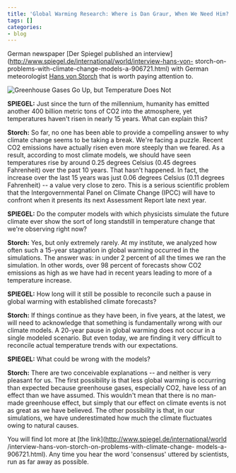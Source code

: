 ```yaml
---
title: 'Global Warming Research: Where is Dan Graur, When We Need Him?'
tags: []
categories:
- blog
---
```

German newspaper [Der Spiegel published an
interview](http://www.spiegel.de/international/world/interview-hans-von-
storch-on-problems-with-climate-change-models-a-906721.html) with German
meteorologist [Hans von Storch](http://en.wikipedia.org/wiki/Hans_von_Storch)
that is worth paying attention to.
<!--more-->

![Greenhouse Gases Go Up, but Temperature Does
Not](http://cdn1.spiegel.de/images/image-511098-thumbflex-lgqy.jpg)

>

**SPIEGEL:** Just since the turn of the millennium, humanity has emitted another 400 billion metric tons of CO2 into the atmosphere, yet temperatures haven't risen in nearly 15 years. What can explain this? 

**Storch:** So far, no one has been able to provide a compelling answer to why climate change seems to be taking a break. We're facing a puzzle. Recent CO2 emissions have actually risen even more steeply than we feared. As a result, according to most climate models, we should have seen temperatures rise by around 0.25 degrees Celsius (0.45 degrees Fahrenheit) over the past 10 years. That hasn't happened. In fact, the increase over the last 15 years was just 0.06 degrees Celsius (0.11 degrees Fahrenheit) -- a value very close to zero. This is a serious scientific problem that the Intergovernmental Panel on Climate Change (IPCC) will have to confront when it presents its next Assessment Report late next year. 

**SPIEGEL:** Do the computer models with which physicists simulate the future climate ever show the sort of long standstill in temperature change that we're observing right now? 

**Storch:** Yes, but only extremely rarely. At my institute, we analyzed how often such a 15-year stagnation in global warming occurred in the simulations. The answer was: in under 2 percent of all the times we ran the simulation. In other words, over 98 percent of forecasts show CO2 emissions as high as we have had in recent years leading to more of a temperature increase. 

**SPIEGEL:** How long will it still be possible to reconcile such a pause in global warming with established climate forecasts? 

**Storch:** If things continue as they have been, in five years, at the latest, we will need to acknowledge that something is fundamentally wrong with our climate models. A 20-year pause in global warming does not occur in a single modeled scenario. But even today, we are finding it very difficult to reconcile actual temperature trends with our expectations. 

**SPIEGEL:** What could be wrong with the models? 

**Storch:** There are two conceivable explanations -- and neither is very pleasant for us. The first possibility is that less global warming is occurring than expected because greenhouse gases, especially CO2, have less of an effect than we have assumed. This wouldn't mean that there is no man-made greenhouse effect, but simply that our effect on climate events is not as great as we have believed. The other possibility is that, in our simulations, we have underestimated how much the climate fluctuates owing to natural causes.

You will find lot more at [the link](http://www.spiegel.de/international/world
/interview-hans-von-storch-on-problems-with-climate-change-
models-a-906721.html). Any time you hear the word 'consensus' uttered by
scientists, run as far away as possible.

